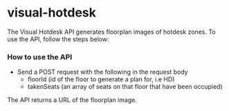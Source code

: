 # visual-hotdesk

The Visual Hotdesk API generates floorplan images of hotdesk zones. To use the API, follow the steps below:

### How to use the API
- Send a POST request with the following in the request body
  - floorId (id of the floor to generate a plan for, i.e HD)
  - takenSeats (an array of seats on that floor that have been occupied)

The API returns a URL of the floorplan image.
